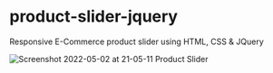 # product-slider-jquery
Responsive E-Commerce product slider using HTML, CSS &amp; JQuery

![Screenshot 2022-05-02 at 21-05-11 Product Slider](https://user-images.githubusercontent.com/91802048/166344941-12c815bb-0bb1-43e4-92d4-ec482fdddfd0.png)
